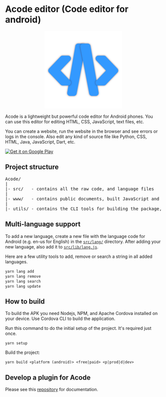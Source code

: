 # Acode editor (Code editor for android)

<p style='text-align:center;'>
     <img src='res/logo_1.png' width='250'>
</p>

Acode is a lightweight but powerful code editor for Android phones. You can use this editor for editing HTML, CSS, JavaScript, text files, etc.

You can create a website, run the website in the browser and see errors or logs in the console.
Also edit any kind of source file like Python, CSS, HTML, Java, JavaScript, Dart, etc.

[<img src="https://play.google.com/intl/en_us/badges/images/generic/en-play-badge.png"
     alt="Get it on Google Play"
     height="80">](https://play.google.com/store/apps/details?id=com.foxdebug.acodefree)

## Project structure

<pre>
Acode/
|
|- src/   - contains all the raw code, and language files
|
|- www/   - contains public documents, built JavaScript and CSS files, and HTML files
|
|- utils/ - contains the CLI tools for building the package, manipulating/adding strings to all languages, etc.
</pre>

## Multi-language support

To add a new language, create a new file with the language code for Android (e.g. en-us for English) in the [`src/lang/`](https://github.com/deadlyjack/Acode/tree/main/src/lang) directory. After adding your new language, also add it to [`src/lib/lang.js`](https://github.com/deadlyjack/Acode/blob/main/src/lib/lang.js).

Here are a few utility tools to add, remove or search a string in all added languages.

```shell
yarn lang add
yarn lang remove
yarn lang search
yarn lang update
```

## How to build

To build the APK you need Nodejs, NPM, and Apache Cordova installed on your device. Use Cordova CLI to build the application.

Run this command to do the initial setup of the project. It's required just once.

```shell
yarn setup
```

Build the project:

```shell
yarn build <platform (android)> <free|paid> <p|prod|d|dev>
```

## Develop a plugin for Acode

Please see this [repository](https://github.com/deadlyjack/acode-plugin) for documentation.
